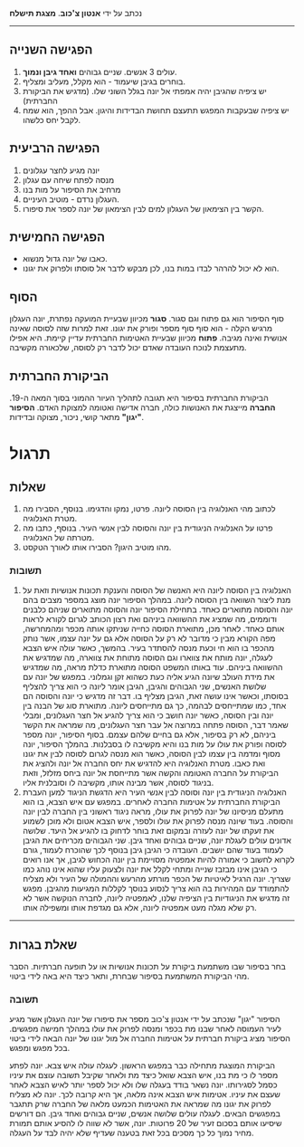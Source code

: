 נכתב על ידי **אנטון צ'כוב**.
**מצגת תישלח**
***
## הפגישה השנייה
1. עולים 3 אנשים. שניים גבוהים **ואחד גיבן ונמוך**.
2. בוחרים בגיבן שיעמוד - הוא מקלל, מעליב ומצליף.
3. יש ציפיה שהגיבן יהיה אמפתי אל יונה בגלל השוני שלו. (מדגיש את הביקורת החברתית)
4. יש ציפיה שבעקבות המפגש תתעצם תחושת הבדידות והיגון. אבל ההפך, הוא שמח לקבל יחס כלשהו.

## הפגישה הרביעית
1. יונה מגיע לחצר עגלונים
2. מנסה לפתח שיחה עם עגלון
3. מרחיב את הסיפור על מות בנו
4. העגלון נרדם - מוטיב העיניים.
5. הקשר בין הצימאון של העגלון למים לבין הצימאון של יונה לספר את סיפורו.

## הפגישה החמישית
* כאבו של יונה גדול מנשוא.
* הוא לא יכול להרהר לבדו במות בנו, לכן מבקש לדבר אל סוסתו ולפרוק את יגונו.

## הסוף
סוף הסיפור הוא גם פתוח וגם סגור.
**סגור** מכיוון שבעיית המועקה נפתרת, יונה העגלון מרגיש הקלה - הוא סוף סוף מספר ופורק את יגונו. זאת למרות שזה לסוסה שאינה אנושית ואינה מגיבה.
**פתוח** מכיוון שבעיית האטימות החברתית עדיין קיימת. היא אפילו מתעצמת לנוכח העובדה שאדם יכול לדבר רק לסוסה, שלכאורה מקשיבה.

## הביקורת החברתית
הביקורת החברתית בסיפור היא תגובה לתהליך העיור ההמוני בסוך המאה ה-19. **החברה** מייצגת את האנושות כולה, חברה אדישה ואטומה למצוקת האדם. **הסיפור "יגון"** מתאר קושי, ניכור, מצוקה ובדידות.

# תרגול
## שאלות
1. לכתוב מהי האנלוגיה בין הסוסה ליונה. פרטו, נמקו והדגימו. בנוסף, הסבירו מה מטרת האנלוגיה.
2. פרטו על האנלוגיה הניגודית בין יונה והסוסה לבין אנשי העיר. בנוסף, כתבו מה מטרתה של האנלוגיה.
3. מהו מוטיב היגון? הסבירו אותו לאורך הטקסט.

### תשובות
1. האנלוגיה בין הסוסה ליונה היא האנשה של הסוסה והענקת תכונות אנושיות וזאת על מנת ליצור השוואה בין הסוסה ליונה. במהלך הסיפור יונה מוצג במספר מצבים בהם יונה והסוסה מתוארים כאחד. בתחילת הסיפור יונה והסוסה מתוארים שניהם כלבנים ודוממים, מה שמציג את ההשוואה ביניהם ואת רצון הכותב לגרום לקורא לראות אותם כאחד. לאחר מכן, מתוארת הסוסה כחייה שניתקו אותה מכפר ומהמחרשה, מפה הקורא מבין כי מדובר לא רק על הסוסה אלא גם על יונה עצמו, אשר נותק מהכפר בו הוא חי וכעת מנסה להסתדר בעיר. בהמשך, כאשר עולה איש הצבא לעגלה, יונה מותח את צווארו וגם הסוסה מתוחת את צווארה, מה שמדגיש את ההשוואה ביניהם. עוד באותו המשפט הסוסה מתוארת כדלת מראה, מה שמדגיש את מידת העולב שיונה הגיע אליה כעת כשהוא זקן וגמלוני. במפגש של יונה עם שלושת האנשים, שני הגבוהים והגיבן, הגיבן אומר ליונה כי הוא צריך להצליף בסוסתו, וכאשר אינו עושה זאת, הגיבן מצליף בו. דבר זה מדגיש כי יונה והסוסה הם אחד, כמו שמתייחסים לבהמה, כך גם מתייחסים ליונה. מתוארת סוג של הבנה בין יונה ובין הסוסה, כאשר יונה חושב כי הוא צריך להגיע אל חצר העגלונים, ומבלי שאמר דבר, הסוסה פתחה במרוצה אל עבר חצר העגלונים, מה שמראה את הקשר ביניהם, לא רק בסיפור, אלא גם בחיים שלהם עצמם.  בסוף הסיפור, יונה מספר לסוסה ופורק את עולו על מות בנו והיא מקשיבה לו בסבלנות. בהמלך הסיפור, יונה מסוף ומדמה בין עצמו לבין הסוסה, כאשר הוא מנסה לגרום לסוסה לבין את יגונו ואת כאבו. מטרת האנלוגיה היא להדגיש את יחס החברה אל יונה ולהציג את הביקורת על החברה האטומה והקשה אשר מתייחסת אל יונה ביחס מזלזל, וזאת בניגוד לסוסה, אשר מבינה אותו, מקשיבה לו וסובלנית אליו.
2. האנלוגיה הניגודית בין יונה וסוסה לבין אנשי העיר היא הדגשת הניגוד למען העברת הביקורת החברתית על אטימות החברה לאחרים. במפגש עם איש הצבא, בו הוא מתעלם מניסיונו של יונה לפרוק את עולו, מראה ניגוד ראשוני בין החברה לבין יונה והסוסה. בעוד שיונה מנסה לפרוק את עולו ולספר, איש הצבא אטום ולא מוכן לשמוע את זעקתו של יונה לעזרה ובמקום זאת בוחר לדחוק בו להגיע אל היעד. שלושה אדונים עולים לעגלת יונה, שניים גבוהים ואחד גיבן. שני הגבוהים מכריחים את הגיבן לעמוד בעוד שהם יושבים. העובדה כי הגיבן גיבן בנוסף לכך שהוכרח לעמוד, גורם לקרוא לחשוב כי אמורה להיות אמפטיה מסויימת בין יונה הכחוש לגיבן, אך אנו רואים כי הגיבן אינו מבזבז שנייה ומתחי לקלל את יונה ולצעוק עליו שהוא אינו נוהג כמו שצריך. יונה הרגיל לאיטיות של הכפר מורתע מהרעש וההמולה של העיר ולא מצליח להתמודד עם המהירות בה הוא צריך לנסוע בנוסך לקללות המגיעות מהגיבן. מפגש זה מדגיש את הניגודיות בין הציפיה שלנו, לאמפטיה ליונה, לחברה הנוקשה אשר לא רק שלא מגלה מעט אמפטיה ליונה, אלא גם מגדפת אותו ומשפילה אותו.
***
## שאלת בגרות
בחר בסיפור שבו משתמעת ביקורת על תכונות אנושיות או על תופעה חברתיות. הסבר מהי הביקורת המשתמעת בסיפור שבחרת, ותאר כיצד היא באה לידי ביטוי.

### תשובה
הסיפור "יגון" שנכתב על ידי אנטון צ'כוב מספר את סיפורו של יונה העגלון אשר מגיע לעיר העמוסה לאחר שבנו מת בכפר ומנסה לפרוק את עולו במהלך חמישה מפגשים. הסיפור מציג ביקורת חברתית על אטימות החברה אל מול יגונו של יונה הבאה לידי ביטוי בכל מפגש ומפגש.

הביקורת המוצגת מתחילה כבר במפגש הראשון. לעגלה עולה איש צבא. יונה לפתע מספר לו כי מת בנו, איש הצבא שואל כיצד מת ולאחר שקיבל תשובה עוצם את עיניו כסמל לסגירותו. יונה נשאר בודד בעגלה שלו ולא יכול לספר יותר לאיש הצבא לאחר שעצם את עיניו.
אטימות איש הצבא אינה מלאה, אך היא קרובה לכך. יונה לא מצליח לפרוק את יגונו מה שמראה את האטימות הכמעט מלאה של החברה שרק תתגבר במפגשים הבאים.
לעגלה עולים שלושה אנשים, שניים גבוהים ואחד גיבן. הם דורשים שיסיעו אותם בסכום זעיר של 20 פרוטות. יונה, אשר לא שווה לו להסיע אותם תמורת מחיר נמוך כל כך מסכים בכל זאת בטענה שעדיף שלא יהיה לבד על העגלה.